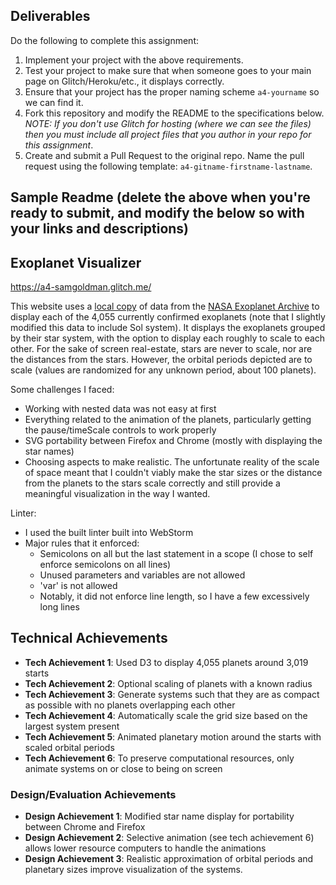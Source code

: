 Deliverables
---

Do the following to complete this assignment:

1. Implement your project with the above requirements.
3. Test your project to make sure that when someone goes to your main page on Glitch/Heroku/etc., it displays correctly.
4. Ensure that your project has the proper naming scheme `a4-yourname` so we can find it.
5. Fork this repository and modify the README to the specifications below. *NOTE: If you don't use Glitch for hosting (where we can see the files) then you must include all project files that you author in your repo for this assignment*.
6. Create and submit a Pull Request to the original repo. Name the pull request using the following template: `a4-gitname-firstname-lastname`.

Sample Readme (delete the above when you're ready to submit, and modify the below so with your links and descriptions)
---

## Exoplanet Visualizer

https://a4-samgoldman.glitch.me/

This website uses a [local copy](https://a4-samgoldman.glitch.me/exoplanets.json) of data from the [NASA Exoplanet Archive](https://exoplanetarchive.ipac.caltech.edu/) to display each of the 4,055 currently confirmed exoplanets (note that I slightly modified this data to include Sol system). It displays the exoplanets grouped by their star system, with the option to display each roughly to scale to each other. For the sake of screen real-estate, stars are never to scale, nor are the distances from the stars. However, the orbital periods depicted are to scale (values are randomized for any unknown period, about 100 planets).

Some challenges I faced:
- Working with nested data was not easy at first
- Everything related to the animation of the planets, particularly getting the pause/timeScale controls to work properly
- SVG portability between Firefox and Chrome (mostly with displaying the star names)
- Choosing aspects to make realistic. The unfortunate reality of the scale of space meant that I couldn't viably make the star sizes or the distance from the planets to the stars scale correctly and still provide a meaningful visualization in the way I wanted.

Linter:
- I used the built linter built into WebStorm
- Major rules that it enforced:
  - Semicolons on all but the last statement in a scope (I chose to self enforce semicolons on all lines)
  - Unused parameters and variables are not allowed
  - 'var' is not allowed
  - Notably, it did not enforce line length, so I have a few excessively long lines

## Technical Achievements
- **Tech Achievement 1**: Used D3 to display 4,055 planets around 3,019 starts
- **Tech Achievement 2**: Optional scaling of planets with a known radius
- **Tech Achievement 3**: Generate systems such that they are as compact as possible with no planets overlapping each other
- **Tech Achievement 4**: Automatically scale the grid size based on the largest system present
- **Tech Achievement 5**: Animated planetary motion around the starts with scaled orbital periods
- **Tech Achievement 6**: To preserve computational resources, only animate systems on or close to being on screen

### Design/Evaluation Achievements
- **Design Achievement 1**: Modified star name display for portability between Chrome and Firefox
- **Design Achievement 2**: Selective animation (see tech achievement 6) allows lower resource computers to handle the animations
- **Design Achievement 3**: Realistic approximation of orbital periods and planetary sizes improve visualization of the systems.
